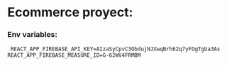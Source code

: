 # Ecommerce proyect:

### Env variables:
     REACT_APP_FIREBASE_API_KEY=AIzaSyCpvC3ObdujNJXwqBrh62q7yFOgTgUa3As
    REACT_APP_FIREBASE_MEASURE_ID=G-62WV4FRMBM
